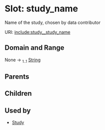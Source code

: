 
# Slot: study_name


Name of the study, chosen by data contributor

URI: [include:study__study_name](https://w3id.org/include/study__study_name)


## Domain and Range

None &#8594;  <sub>1..1</sub> [String](types/String.md)

## Parents


## Children


## Used by

 * [Study](Study.md)
